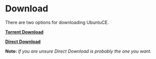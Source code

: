 # Download
<!-- position: 3 -->

There are two options for downloading UbuntuCE.

**[Torrent Download](https://sourceforge.net/projects/ubuntuce/files/ubuntu-ce-20.04.2-2021.07.30.0-desktop-amd64.iso.torrent/download)**

**[Direct Download](https://sourceforge.net/projects/ubuntuce/files/latest/download)**

**Note:** *If you are unsure Direct Download is probably the one you want.*